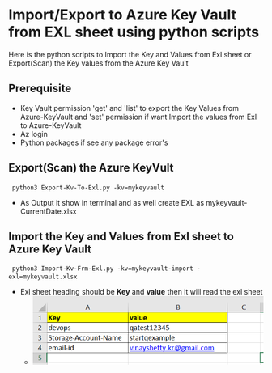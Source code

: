 # Import/Export to Azure Key Vault from EXL sheet using python scripts
Here is the python scripts to Import the Key and Values from Exl sheet or Export(Scan) the Key values from the Azure Key Vault
## Prerequisite
-	 Key Vault permission 'get' and 'list' to export the Key Values from Azure-KeyVault and 'set' permission if want Import the values from Exl to Azure-KeyVault
-	 Az login
-	 Python packages if see any package error's 
## Export(Scan) the Azure KeyVult
  ```
   python3 Export-Kv-To-Exl.py -kv=mykeyvault
  ```
  - As Output it show in terminal and as well create EXL as mykeyvault-CurrentDate.xlsx
## Import the Key and Values from Exl sheet to Azure Key Vault
  ```
   python3 Import-Kv-Frm-Exl.py -kv=mykeyvault-import -exl=mykeyvault.xlsx
  ```
  - Exl sheet heading should be **Key** and **value** then it will read the exl sheet 
    - ![This ref Image]( https://github.com/vinshetty/azure-keyvault-import-export/blob/main/exlimage.PNG)
